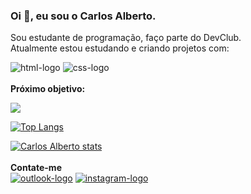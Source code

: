 ### Oi 👋, eu sou o Carlos Alberto.

Sou estudante de programação, faço parte do DevClub. 
<br>
Atualmente estou estudando e criando projetos com:
<br>

<img src="https://img.shields.io/badge/HTML5-E34F26?style=for-the-badge&logo=html5&logoColor=white" alt="html-logo"/> <img src="https://img.shields.io/badge/CSS3-1572B6?style=for-the-badge&logo=css3&logoColor=white" alt="css-logo"/>
<br>
<br>
**Próximo objetivo:**

<img src="https://img.shields.io/badge/JavaScript-F7DF1E?style=for-the-badge&logo=javascript&logoColor=black"/>
<br>

[![Top Langs](https://github-readme-stats.vercel.app/api/top-langs/?username=devcarlosfilho)](https://github.com/anuraghazra/github-readme-stats)

[![Carlos Alberto stats](https://github-readme-stats.vercel.app/api?username=devcarlosfilho)](https://github.com/anuraghazra/github-readme-stats)
<br>
<br>
**Contate-me**
<br>
<a href = "mailto:devcarlosfilho@outlook.com"><img src="https://img.shields.io/badge/Microsoft_Outlook-0078D4?style=for-the-badge&logo=microsoft-outlook&logoColor=white" target="_blank" alt="outlook-logo"></a>
<a href="https://www.instagram.com/carlosalbertofilho" target="_blank"><img src="https://img.shields.io/badge/-Instagram-%23E4405F?style=for-the-badge&logo=instagram&logoColor=white" target="_blank"  alt="instagram-logo"></a>

